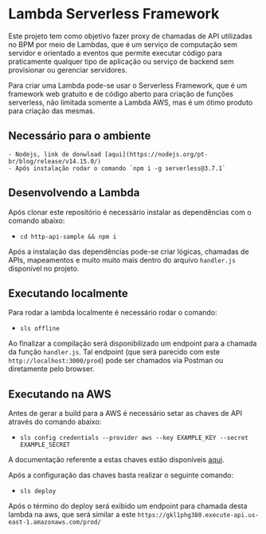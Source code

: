 # Lambda Serverless Framework
Este projeto tem como objetivo fazer proxy de chamadas de API utilizadas no BPM por meio de Lambdas, que é um serviço de computação sem servidor e orientado a eventos que permite executar código para praticamente qualquer tipo de aplicação ou serviço de backend sem provisionar ou gerenciar servidores.

Para criar uma Lambda pode-se usar o Serverless Framework, que é um framework web gratuito e de código aberto para criação de funções serverless, não limitada somente a Lambda AWS, mas é um ótimo produto para criação das mesmas.

## Necessário para o ambiente
    - Nodejs, link de donwload [aqui](https://nodejs.org/pt-br/blog/release/v14.15.0/)
    - Após instalação rodar o comando `npm i -g serverless@3.7.1`

## Desenvolvendo a Lambda
Após clonar este repositório é necessário instalar as dependências com o comando abaixo:
 - `cd http-api-sample && npm i`

Após a instalação das dependências pode-se criar lógicas, chamadas de APIs, mapeamentos e muito muito mais dentro do arquivo `handler.js` disponível no projeto.

## Executando localmente
Para rodar a lambda localmente é necessário rodar o comando:
 -  `sls offline`

Ao finalizar a compilação será disponibilizado um endpoint para a chamada da função `handler.js`.
Tal endpoint (que será parecido com este `http://localhost:3000/prod`) pode ser chamados via Postman ou diretamente pelo browser.

## Executando na AWS
Antes de gerar a build para a AWS é necessário setar as chaves de API através do comando abaixo:
- `sls config credentials --provider aws --key EXAMPLE_KEY --secret EXAMPLE_SECRET`

A documentação referente a estas chaves estão disponíveis [aqui](https://docs.aws.amazon.com/powershell/latest/userguide/pstools-appendix-sign-up.html).

Após a configuração das chaves basta realizar o seguinte comando:
- `sls deploy`

Após o término do deploy será exibido um endpoint para chamada desta lambda na aws, que será similar a este `https://gkl1phg380.execute-api.us-east-1.amazonaws.com/prod/`